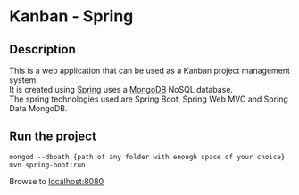 # Kanban - Spring

## Description
This is a web application that can be used as a Kanban project management system.  
It is created using [Spring](https://spring.io/) uses a [MongoDB](https://www.mongodb.com/) NoSQL database.  
The spring technologies used are Spring Boot, Spring Web MVC and Spring Data MongoDB.

## Run the project
```
mongod --dbpath {path of any folder with enough space of your choice}  
mvn spring-boot:run 
``` 
Browse to [localhost:8080](http://localhost:8080/)

